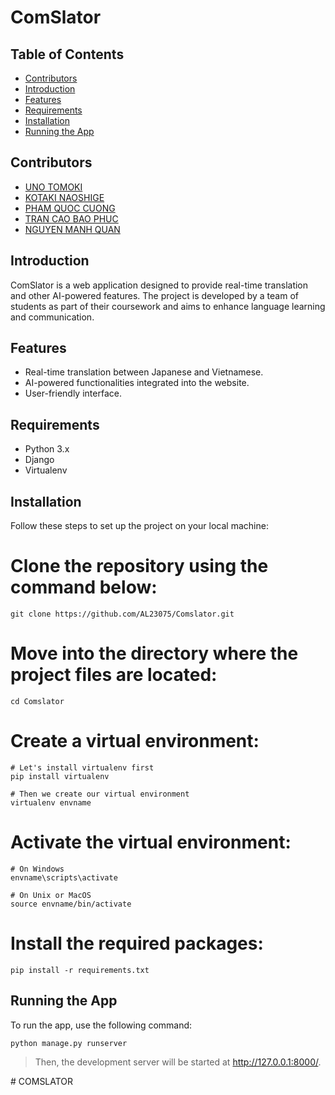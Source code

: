 # ComSlator


## Table of Contents

- [Contributors](#contributors)
- [Introduction](#introduction)
- [Features](#features)
- [Requirements](#requirements)
- [Installation](#installation)
- [Running the App](#running-the-app)


## Contributors

- [UNO TOMOKI](https://github.com/AL23075)
- [KOTAKI NAOSHIGE]()
- [PHAM QUOC CUONG](https://github.com/cuonggpham)
- [TRAN CAO BAO PHUC](https://github.com/Phuctran11)
- [NGUYEN MANH QUAN](https://github.com/Kuan-niisan)

## Introduction

ComSlator is a web application designed to provide real-time translation and other AI-powered features. The project is developed by a team of students as part of their coursework and aims to enhance language learning and communication.

## Features

- Real-time translation between Japanese and Vietnamese.
- AI-powered functionalities integrated into the website.
- User-friendly interface.

## Requirements

- Python 3.x
- Django
- Virtualenv

## Installation

Follow these steps to set up the project on your local machine:

# Clone the repository using the command below:

    
    git clone https://github.com/AL23075/Comslator.git
    

# Move into the directory where the project files are located:

    
    cd Comslator
    

# Create a virtual environment:

    
    # Let's install virtualenv first
    pip install virtualenv

    # Then we create our virtual environment
    virtualenv envname
    

# Activate the virtual environment:

    
    # On Windows
    envname\scripts\activate

    # On Unix or MacOS
    source envname/bin/activate
    

# Install the required packages:

    
    pip install -r requirements.txt
   

## Running the App


  To run the app, use the following command:


    python manage.py runserver

> Then, the development server will be started at http://127.0.0.1:8000/.


#   C O M S L A T O R 
 
 

